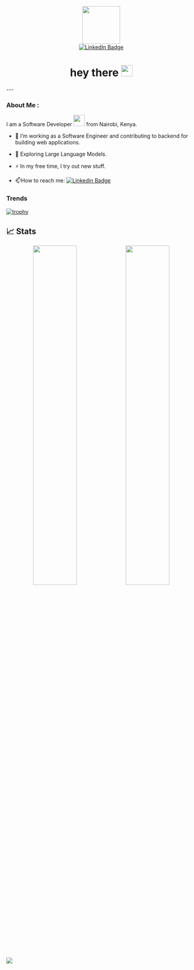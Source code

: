 <div id="header" align="center">
  <img src="https://media.giphy.com/media/M9gbBd9nbDrOTu1Mqx/giphy.gif" width="100"/>
</div>

<div id="badges" align="center">
  <a href="https://www.linkedin.com/in/paul-ndirangu/">
    <img src="https://img.shields.io/badge/LinkedIn-blue?style=for-the-badge&logo=linkedin&logoColor=white" alt="LinkedIn Badge"/>
  </a><br />
  <img src="https://komarev.com/ghpvc/?username=paul-ndirangu&style=flat-square&color=blue" alt=""/>
  <h1>
  hey there
  <img src="https://media.giphy.com/media/hvRJCLFzcasrR4ia7z/giphy.gif" width="30px"/>
</h1>

</div>
---

### About Me :

I am a Software Developer <img src="https://media.giphy.com/media/WUlplcMpOCEmTGBtBW/giphy.gif" width="30"> from Nairobi, Kenya.


- :telescope: I’m working as a Software Engineer and contributing to backend for building web applications.

- :seedling: Exploring Large Language Models.

- :zap: In my free time, I try out new stuff.

- :mailbox:How to reach me: [![Linkedin Badge](https://img.shields.io/badge/-paul_ndirangu-blue?style=flat&logo=Linkedin&logoColor=white)](https://www.linkedin.com/in/paul-ndirangu/)


### Trends
[![trophy](https://github-profile-trophy.vercel.app/?username=ryo-ma&theme=onedark)](https://github.com/ryo-ma/github-profile-trophy)
<br>
<!--[![GitHub Trends SVG](https://api.githubtrends.io/user/svg/Paul-Ndirangu/repos?time_range=one_year&loc_metric=changed&theme=dark)](https://githubtrends.io)-->
<!--[![Harlok's WakaTime stats](https://github-readme-stats.vercel.app/api/wakatime?username=ffflabs)](https://github.com/Paul-Ndirangu/github-readme-stats)-->

## 📈 Stats
<p align="center">
  <img width="48%" src="https://github-readme-stats.vercel.app/api?username=Paul-Ndirangu&show_icons=true&theme=tokyonight" />
  <img width="48%" src="https://github-readme-streak-stats.herokuapp.com/?user=Paul-Ndirangu&theme=tokyonight" />

  <a href="https://github.com/Paul-Ndirangu/github-readme-stats"><img align="center" src="https://github-readme-stats.vercel.app/api/top-langs/?username=Paul-Ndirangu&theme=github_dark&layout=compact&hide_border=true" /></a>
</p>


